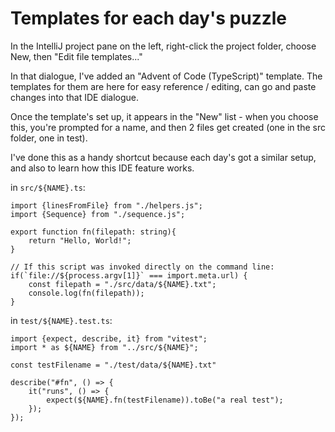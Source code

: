 # Templates for each day's puzzle

In the IntelliJ project pane on the left, right-click the project folder, choose New, then "Edit file templates..."

In that dialogue, I've added an "Advent of Code (TypeScript)" template.
The templates for them are here for easy reference / editing, can go and paste changes into that IDE dialogue.

Once the template's set up, it appears in the "New" list - when you choose this, you're prompted for a name, and
then 2 files get created (one in the src folder, one in test).

I've done this as a handy shortcut because each day's got a similar setup, and also to learn how this IDE feature works.


in `src/${NAME}.ts`:

```
import {linesFromFile} from "./helpers.js";
import {Sequence} from "./sequence.js";

export function fn(filepath: string){
    return "Hello, World!";
}

// If this script was invoked directly on the command line:
if(`file://${process.argv[1]}` === import.meta.url) {
    const filepath = "./src/data/${NAME}.txt";
    console.log(fn(filepath));
}
```

in `test/${NAME}.test.ts`:

```
import {expect, describe, it} from "vitest";
import * as ${NAME} from "../src/${NAME}";

const testFilename = "./test/data/${NAME}.txt"

describe("#fn", () => {
    it("runs", () => {
        expect(${NAME}.fn(testFilename)).toBe("a real test");
    });
});
```
